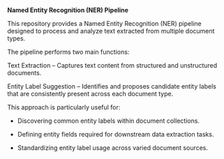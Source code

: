 **Named Entity Recognition (NER) Pipeline**

This repository provides a Named Entity Recognition (NER) pipeline designed to process and analyze text extracted from multiple document types.

The pipeline performs two main functions:

Text Extraction – Captures text content from structured and unstructured documents.

Entity Label Suggestion – Identifies and proposes candidate entity labels that are consistently present across each document type.

This approach is particularly useful for:

- Discovering common entity labels within document collections.

- Defining entity fields required for downstream data extraction tasks.

- Standardizing entity label usage across varied document sources.
